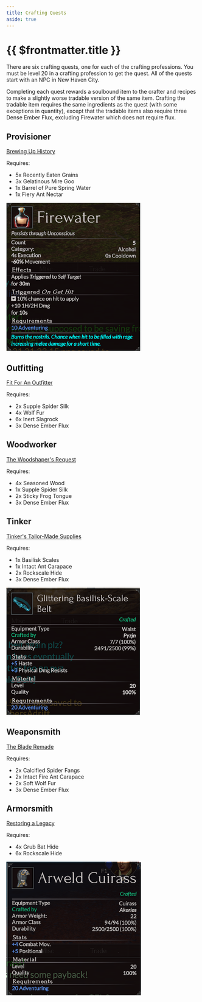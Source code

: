 ```yaml
---
title: Crafting Quests
aside: true
---
```

<script setup>
  import ImageLink from '../.vitepress/components/ImageLink.vue'
</script>

# {{ $frontmatter.title }}

There are six crafting quests, one for each of the crafting professions. You must be level 20 in a crafting profession to get the quest. All of the quests start with an NPC in New Haven City.

Completing each quest rewards a soulbound item to the crafter and recipes to make a slightly worse tradable version of the same item. Crafting the tradable item requires the same ingredients as the quest (with some exceptions in quantity), except that the tradable items also require three Dense Ember Flux, excluding Firewater which does not require flux.


## Provisioner
[Brewing Up History](/quests/brewing-up-history)

Requires:

- 5x Recently Eaten Grains
- 3x Gelatinous Mire Goo
- 1x Barrel of Pure Spring Water
- 1x Fiery Ant Nectar

![Firewater](../img/items/firewater.png)

## Outfitting
[Fit For An Outfitter](/quests/fit-for-an-outfitter)

Requires:

- 2x Supple Spider Silk
- 4x Wolf Fur
- 6x Inert Slagrock
- 3x Dense Ember Flux

<!-- ![Rosefield Chain Hauberk](../img/items/rosefield-chain-hauberk.png) -->

## Woodworker
[The Woodshaper's Request](/quests/the-woodshapers-request)

Requires:

- 4x Seasoned Wood
- 1x Supple Spider Silk
- 2x Sticky Frog Tongue
- 3x Dense Ember Flux

<!-- ![Woodshaper's Longbow](../img/items/woodshapers-longbow.png) -->

## Tinker
[Tinker's Tailor-Made Supplies](/quests/tinkers-tailor-made-supplies)

Requires:

- 1x Basilisk Scales
- 1x Intact Ant Carapace
- 2x Rockscale Hide
- 3x Dense Ember Flux

![Glittering Basilisk Scale Belt](../img/items/glittering-basilisk-scale-belt.png)

## Weaponsmith
[The Blade Remade](/quests/the-blade-remade)

Requires:

- 2x Calcified Spider Fangs
- 2x Intact Fire Ant Carapace
- 2x Soft Wolf Fur
- 3x Dense Ember Flux

<!-- ![Xanton's Signature Sword](../img/items/xantons-signature-sword.png) -->

## Armorsmith
[Restoring a Legacy](/quests/restoring-a-legacy)

Requires:

- 4x Grub Bat Hide
- 6x Rockscale Hide

![Arweld Cuirass](../img/items/arweld-cuirass.png)

